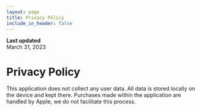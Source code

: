 ```yaml
---
layout: page
title: Privacy Policy
include_in_header: false
---
```


**Last updated**  
March 31, 2023

# Privacy Policy

This application does not collect any user data. All data is stored locally on the device and kept there. Purchases made within the application are handled by Apple, we do not facilitate this process.